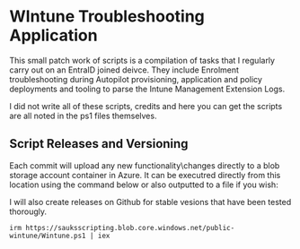 # WIntune Troubleshooting Application

This small patch work of scripts is a compilation of tasks that I regularly carry out on an EntraID joined deivce.
They include Enrolment troubleshooting during Autopilot provisioning, application and policy deployments and tooling
to parse the Intune Management Extension Logs.

I did not write all of these scripts, credits and here you can get the scripts are all noted in the ps1 files themselves.

## Script Releases and Versioning

Each commit will upload any new functionality\changes directly to a blob storage account container in Azure. It can
be executred directly from this location using the command below or also outputted to a file if you wish:

I will also create releases on Github for stable vesions that have been tested thorougly.

`irm https://sauksscripting.blob.core.windows.net/public-wintune/Wintune.ps1 | iex`
